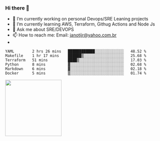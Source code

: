 ### Hi there 👋


- 🔭 I’m currently working on personal Devops/SRE Leaning projects
- 🌱 I’m currently learning AWS, Terraform, Githug Actions and Node Js
- 💬 Ask me about SRE/DEVOPS
- 📫 How to reach me: Email: janotijr@yahoo.com.br
- 
<!--START_SECTION:waka-->

```text
YAML        2 hrs 26 mins   ████████████░░░░░░░░░░░░░   48.52 %
Makefile    1 hr 17 mins    ██████▒░░░░░░░░░░░░░░░░░░   25.68 %
Terraform   51 mins         ████▒░░░░░░░░░░░░░░░░░░░░   17.03 %
Python      8 mins          ▓░░░░░░░░░░░░░░░░░░░░░░░░   02.68 %
Markdown    6 mins          ▓░░░░░░░░░░░░░░░░░░░░░░░░   02.18 %
Docker      5 mins          ▒░░░░░░░░░░░░░░░░░░░░░░░░   01.74 %
```

<!--END_SECTION:waka-->

<img height="180em" src="https://github-readme-stats.vercel.app/api?username=janoti&show_icons=true&hide_border=true&&count_private=true&include_all_commits=true" />
